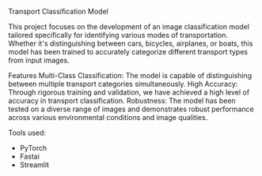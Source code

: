 Transport Classification Model

This project focuses on the development of an image classification model tailored specifically for identifying various modes of transportation. Whether it's distinguishing between cars, bicycles, airplanes, or boats, this model has been trained to accurately categorize different transport types from input images.

Features
Multi-Class Classification: The model is capable of distinguishing between multiple transport categories simultaneously.
High Accuracy: Through rigorous training and validation, we have achieved a high level of accuracy in transport classification.
Robustness: The model has been tested on a diverse range of images and demonstrates robust performance across various environmental conditions and image qualities.

Tools used:
- PyTorch
- Fastai
- Streamlit
